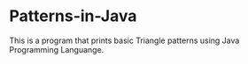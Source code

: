 # Patterns-in-Java

This is a program that prints  basic Triangle patterns using Java Programming Languange.
